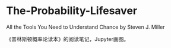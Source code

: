# The-Probability-Lifesaver
All the Tools You Need to Understand Chance by Steven J. Miller

《普林斯顿概率论读本》的阅读笔记，Jupyter画图。
